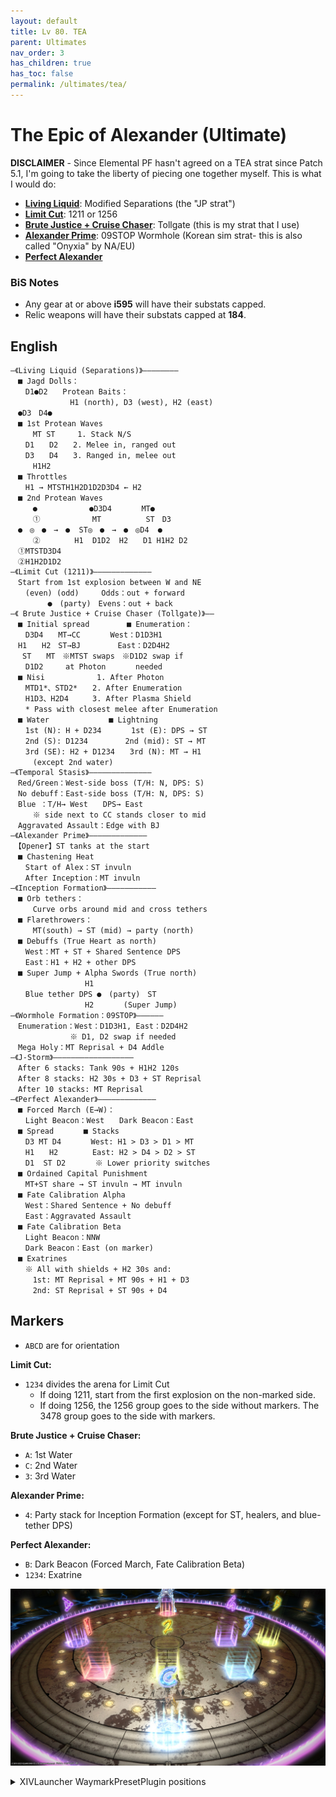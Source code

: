 ```yaml
---
layout: default
title: Lv 80. TEA
parent: Ultimates
nav_order: 3
has_children: true
has_toc: false
permalink: /ultimates/tea/
---
```


# The Epic of Alexander (Ultimate)

**DISCLAIMER** - Since Elemental PF hasn't agreed on a TEA strat since Patch 5.1, I'm going to take the liberty of piecing one together myself. This is what I would do:

- [**Living Liquid**](en/01_living_liquid.md): Modified Separations (the "JP strat")
- [**Limit Cut**](en/02_limit_cut.md): 1211 or 1256
- [**Brute Justice + Cruise Chaser**](en/03_bjcc.md): Tollgate (this is my strat that I use)
- [**Alexander Prime**](en/04_alex_prime.md): 09STOP Wormhole (Korean sim strat- this is also called "Onyxia" by NA/EU)
- [**Perfect Alexander**](en/05_perfect_alex.md)

### BiS Notes

- Any gear at or above **i595** will have their substats capped.
- Relic weapons will have their substats capped at **184**.

## English

```
―《Living Liquid (Separations)》――――――――
　■ Jagd Dolls：
　　D1●D2　　Protean Baits：　
　　　　　　　　H1 (north), D3 (west), H2 (east)
　●D3　D4●
　■ 1st Protean Waves
　　　MT ST　　　1. Stack N/S
　　D1　　D2　　2. Melee in, ranged out
　　D3　　D4　　3. Ranged in, melee out
　　　H1H2
　■ Throttles
　　H1 → MTSTH1H2D1D2D3D4 ← H2
　■ 2nd Protean Waves
　　　●　　　　　　　●D3D4　　　　MT●
　　　①　　　　　　　MT　　　　　　ST　D3
　●　◎　●　→　●  ST◎　●　→　●　◎D4  ●
　　　②　　　　 H1  D1D2  H2　　D1 H1H2 D2
　①MTSTD3D4
　②H1H2D1D2
―《Limit Cut (1211)》―――――――――――――
　Start from 1st explosion between W and NE
　　(even) (odd)　　　Odds：out + forward
　　　　　●　(party)　Evens：out + back
―《 Brute Justice + Cruise Chaser (Tollgate)》――
　■ Initial spread　　　　　■ Enumeration：
　　D3D4　　MT→CC　　　　West：D1D3H1
　H1　　H2　ST→BJ　　　　　East：D2D4H2
 　ST　　MT　※MTST swaps　※D1D2 swap if
　　D1D2　　　at Photon　　　　needed
　■ Nisi　　　　　　　1. After Photon
　　MTD1*、STD2*　　2. After Enumeration
　　H1D3、H2D4　　  3. After Plasma Shield
　　* Pass with closest melee after Enumeration
　■ Water　　　　　　　　■ Lightning
　　1st (N): H + D234　　　　1st (E): DPS → ST
　　2nd (S): D1234　　　　　2nd (mid): ST → MT
　　3rd (SE): H2 + D1234　　3rd (N): MT → H1
　　　(except 2nd water)
―《Temporal Stasis》――――――――――――――
　Red/Green：West-side boss (T/H: N, DPS: S)
　No debuff：East-side boss (T/H: N, DPS: S)
　Blue ：T/H→ West　　DPS→ East
　　　※ side next to CC stands closer to mid
　Aggravated Assault：Edge with BJ
―《Alexander Prime》―――――――――――――
　【Opener】ST tanks at the start
　■ Chastening Heat
　　Start of Alex：ST invuln
　　After Inception：MT invuln
―《Inception Formation》―――――――――――
　■ Orb tethers：
　　　Curve orbs around mid and cross tethers
　■ Flarethrowers：
　　　MT(south) → ST (mid) → party (north)
　■ Debuffs (True Heart as north)
　　West：MT + ST + Shared Sentence DPS
　　East：H1 + H2 + other DPS
　■ Super Jump + Alpha Swords (True north)
　　　　　　　　　　H1
　　Blue tether DPS ●　(party)　ST
　　　　　　　　　　H2　　　　(Super Jump)
―《Wormhole Formation：09STOP》――――――
　Enumeration：West：D1D3H1, East：D2D4H2
　　　　　　　　※ D1, D2 swap if needed
　Mega Holy：MT Reprisal + D4 Addle
―《J-Storm》――――――――――――――――――
　After 6 stacks: Tank 90s + H1H2 120s
　After 8 stacks: H2 30s + D3 + ST Reprisal
　After 10 stacks: MT Reprisal
―《Perfect Alexander》―――――――――――――
　■ Forced March (E→W)：
　　Light Beacon：West　　Dark Beacon：East
　■ Spread　　　　■ Stacks
　　D3 MT D4　　　　West: H1 > D3 > D1 > MT
　　H1　　H2　　　　 East: H2 > D4 > D2 > ST
　　D1  ST D2　　　　※ Lower priority switches
　■ Ordained Capital Punishment
　　MT+ST share → ST invuln → MT invuln
　■ Fate Calibration Alpha
　　West：Shared Sentence + No debuff
　　East：Aggravated Assault
　■ Fate Calibration Beta
　　Light Beacon：NNW
　　Dark Beacon：East (on marker)
　■ Exatrines
　　※ All with shields + H2 30s and:
　　　1st: MT Reprisal + MT 90s + H1 + D3
　　　2nd: ST Reprisal + ST 90s + D4
```

## Markers

- `ABCD` are for orientation

**Limit Cut:**
- `1234` divides the arena for Limit Cut
	- If doing 1211, start from the first explosion on the non-marked side.
	- If doing 1256, the 1256 group goes to the side without markers. The 3478 group goes to the side with markers.
	
**Brute Justice + Cruise Chaser:**
- `A`: 1st Water
- `C`: 2nd Water
- `3`: 3rd Water

**Alexander Prime:**
- `4`: Party stack for Inception Formation (except for ST, healers, and blue-tether DPS)

**Perfect Alexander:**
- `B`: Dark Beacon (Forced March, Fate Calibration Beta)
- `1234`: Exatrine

![](images/markers.jpg)
<details markdown=block>
<summary>XIVLauncher WaymarkPresetPlugin positions</summary>

```json
{"Name":"TEA","MapID":694,"A":{"X":100.0,"Y":0.0,"Z":88.0,"ID":0,"Active":true},"B":{"X":114.0,"Y":0.0,"Z":100.0,"ID":1,"Active":true},"C":{"X":100.0,"Y":0.0,"Z":116.0,"ID":2,"Active":true},"D":{"X":87.75,"Y":0.0,"Z":100.0,"ID":3,"Active":true},"One":{"X":92.2,"Y":0.0,"Z":107.8,"ID":4,"Active":true},"Two":{"X":100.0,"Y":0.0,"Z":107.8,"ID":5,"Active":true},"Three":{"X":107.8,"Y":0.0,"Z":107.8,"ID":6,"Active":true},"Four":{"X":107.8,"Y":0.0,"Z":100.0,"ID":7,"Active":true}}
```

</details>